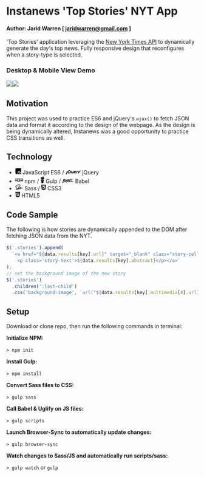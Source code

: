 # Instanews 'Top Stories' NYT App

#### Author: Jarid Warren [ <jaridwarren@gmail.com> ]

'Top Stories' application leveraging the [New York Times API](https://developer.nytimes.com/top_stories_v2.json) to dynamically generate the day's top news. Fully responsive design that reconfigures when a story-type is selected.

### Desktop & Mobile View Demo

<img src="./assets/images/readme-images/demo.gif" width="564.5"><img src="./assets/images/readme-images/mobile-demo.gif" width="289.25">

## Motivation

This project was used to practice ES6 and jQuery's `ajax()` to fetch JSON data and format it according to the design of the webpage. As the design is being dynamically altered, Instanews was a good opportunity to practice CSS transitions as well.

## Technology

- <img src="./assets/images/readme-images/js.svg" width="15"> JavaScript ES6 / <img src="./assets/images/readme-images/jquery.svg" width="40"> jQuery
- <img src="./assets/images/readme-images/npm.svg" width="20"> npm / <img src="./assets/images/readme-images/gulp.svg" width="10"> Gulp / <img src="./assets/images/readme-images/babel.svg" width="30"> Babel
- <img src="./assets/images/readme-images/sass.svg" width="20"> Sass / <img src="./assets/images/readme-images/css3.svg" width="12"> CSS3
- <img src="./assets/images/readme-images/html5.svg" width="12"> HTML5

## Code Sample

The following is how stories are dynamically appended to the DOM after fetching JSON data from the NYT.

```javascript
$('.stories').append(
  `<a href="${data.results[key].url}" target="_blank" class="story-cell">
    <p class='story-text'>${data.results[key].abstract}</p></a>`
);
// set the background image of the new story
$('.stories')
  .children(':last-child')
  .css('background-image', `url("${data.results[key].multimedia[4].url}")`);
```

## Setup

Download or clone repo, then run the following commands in terminal:

**Initialize NPM:**

`> npm init`

**Install Gulp:**

`> npm install`

**Convert Sass files to CSS:**

`> gulp sass`

**Call Babel & Uglify on JS files:**

`> gulp scripts`

**Launch Browser-Sync to automatically update changes:**

`> gulp browser-sync`

**Watch changes to Sass/JS and automatically run scripts/sass:**

`> gulp watch` or `gulp`
